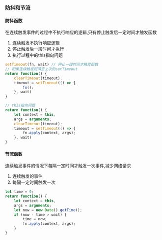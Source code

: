 ### 防抖和节流


#### 防抖函数
在连续触发事件的过程中不执行响应的逻辑,只有停止触发后一定时间才触发函数

1. 连续触发不执行响应逻辑
2. 停止触发后一段时间才执行
3. 执行过程中的this指向问题


```javascript
setTimeout(fn, wait) // 停止一段时间才触发函数
// 如果连续触发则清空上次的setTimeout
return function() {
    clearTimeout(timeout);
    timeout = setTimeout(() => {
        fn();
    }, wait)
}

// this指向问题
return function() {
    let context = this,
    args = arguments;
    clearTimeout(timeout);
    timeout = setTimeout(() => {
        fn.apply(context, args);
    }, wait)
}
```


#### 节流函数
连续触发事件的情况下每隔一定时间才触发一次事件,减少网络请求

1. 连续触发的事件
2. 每隔一定时间触发一次
   
```javascript
let time = 0;
return function() {
    let context = this,
    args = arguments;
    let now = new Date().getTime();
    if (now - time > wait) {
        time = now;
        fn.apply(context, args);
    }
}
```